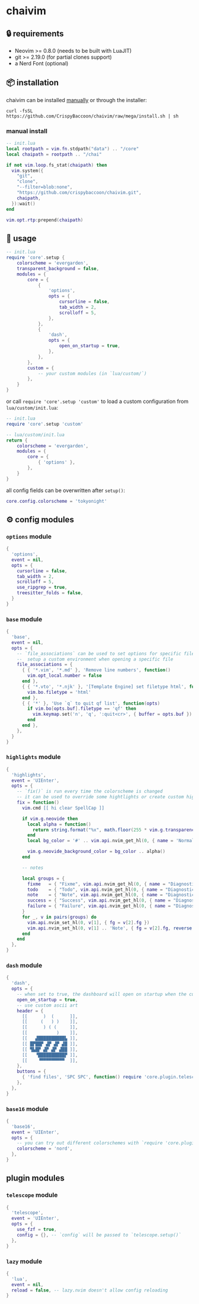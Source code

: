 # chaivim

## :lock: requirements

- Neovim >= 0.8.0 (needs to be built with LuaJIT)
- git >= 2.19.0 (for partial clones support)
- a Nerd Font (optional)

## :package: installation

chaivim can be installed [manually](#manual-install) or through the installer:
```shell
curl -fsSL https://github.com/CrispyBaccoon/chaivim/raw/mega/install.sh | sh
```

### manual install

```lua
-- init.lua
local rootpath = vim.fn.stdpath("data") .. "/core"
local chaipath = rootpath .. "/chai"

if not vim.loop.fs_stat(chaipath) then
  vim.system({
    "git",
    "clone",
    "--filter=blob:none",
    "https://github.com/crispybaccoon/chaivim.git",
    chaipath,
  }):wait()
end

vim.opt.rtp:prepend(chaipath)
```

## :rocket: usage

```lua
-- init.lua
require 'core'.setup {
    colorscheme = 'evergarden',
    transparent_background = false,
    modules = {
        core = {
            {
                'options',
                opts = {
                    cursorline = false,
                    tab_width = 2,
                    scrolloff = 5,
                },
            },
            {
                'dash',
                opts = {
                    open_on_startup = true,
                },
            },
        },
        custom = {
            -- your custom modules (in `lua/custom/`)
        },
    }
}
```
or call `require 'core'.setup 'custom'` to load a custom configuration from `lua/custom/init.lua`:
```lua
-- init.lua
require 'core'.setup 'custom'

-- lua/custom/init.lua
return {
    colorscheme = 'evergarden',
    modules = {
        core = {
            { 'options' },
        },
    }
}
```

all config fields can be overwritten after `setup()`:
```lua
core.config.colorscheme = 'tokyonight'
```

## :gear: config modules

### `options` module

```lua
{
  'options',
  event = nil,
  opts = {
    cursorline = false,
    tab_width = 2,
    scrolloff = 5,
    use_ripgrep = true,
    treesitter_folds = false,
  }
}
```

### `base` module

```lua
{
  'base',
  event = nil,
  opts = {
    -- `file_associations` can be used to set options for specific filetypes or
    --  setup a custom environment when opening a specific file
    file_associations = {
      { { '*.vim', '*.md' }, 'Remove line numbers', function()
        vim.opt_local.number = false
      end },
      { { '*.vto', '*.njk' }, '[Template Engine] set filetype html', function()
        vim.bo.filetype = 'html'
      end },
      { { '*' }, 'Use `q` to quit qf list', function(opts)
        if vim.bo[opts.buf].filetype == 'qf' then
          vim.keymap.set('n', 'q', ':quit<cr>', { buffer = opts.buf })
        end
      end },
    },
  }
}
```

### `highlights` module

```lua
{
  'highlights',
  event = 'UIEnter',
  opts = {
    -- `fix()` is run every time the colorscheme is changed
    -- it can be used to override some hightlights or create custom hightlights
    fix = function()
      vim.cmd [[ hi clear SpellCap ]]

      if vim.g.neovide then
        local alpha = function()
          return string.format("%x", math.floor(255 * vim.g.transparency or 0.0))
        end
        local bg_color = '#' .. vim.api.nvim_get_hl(0, { name = 'Normal' }).bg

        vim.g.neovide_background_color = bg_color .. alpha()
      end

      -- notes

      local groups = {
        fixme   = { "Fixme", vim.api.nvim_get_hl(0, { name = "DiagnosticWarn" }) },
        todo    = { "Todo", vim.api.nvim_get_hl(0, { name = "DiagnosticInfo" }) },
        note    = { "Note", vim.api.nvim_get_hl(0, { name = "DiagnosticHint" }) },
        success = { "Success", vim.api.nvim_get_hl(0, { name = "DiagnosticOk" }) },
        failure = { "Failure", vim.api.nvim_get_hl(0, { name = "DiagnosticError" }) },
      }
      for _, v in pairs(groups) do
        vim.api.nvim_set_hl(0, v[1], { fg = v[2].fg })
        vim.api.nvim_set_hl(0, v[1] .. 'Note', { fg = v[2].fg, reverse = true })
      end
    end
  },
}
```

### `dash` module

```lua
{
  'dash',
  opts = {
    -- when set to true, the dashboard will open on startup when the current buffer is empty
    open_on_startup = true,
    -- use custom ascii art
    header = {
      [[      )  (      ]],
      [[     (   ) )    ]],
      [[      ) ( (     ]],
      [[           )    ]],
      [[   ▟██████████▙ ]],
      [[ █▛██▛ ▟▛ ▟▛ ▟█ ]],
      [[ ▜▙█▛ ▟▛ ▟▛ ▟██ ]],
      [[   ▝██████████▛ ]],
      [[    ▝▀▀▀▀▀▀▀▀▀  ]],
    },
    buttons = {
      { 'find files', 'SPC SPC', function() require 'core.plugin.telescope'.picker.find_files {} end },
    },
  },
}
```

### `base16` module

```lua
{
  'base16',
  event = 'UIEnter',
  opts = {
    -- you can try out different colorschemes with `require 'core.plugin.base16'.select()`
    colorscheme = 'nord',
  },
}
```

## plugin modules

### `telescope` module

```lua
{
  'telescope',
  event = 'UIEnter',
  opts = {
    use_fzf = true,
    config = {}, -- `config` will be passed to `telescope.setup()`
  },
}
```

### `lazy` module

```lua
{
  'lua',
  event = nil,
  reload = false, -- lazy.nvim doesn't allow config reloading
}
```
